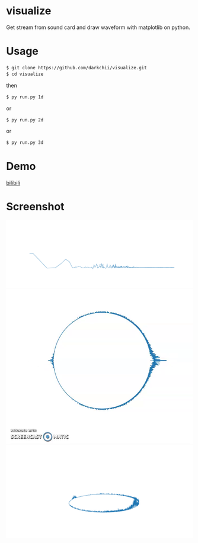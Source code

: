 # visualize
Get stream from sound card and draw waveform with matplotlib on python.

# Usage
```bash
$ git clone https://github.com/darkchii/visualize.git
$ cd visualize
```
then
```bash
$ py run.py 1d
```
or
```bash
$ py run.py 2d
```
or
```bash
$ py run.py 3d
```

# Demo
[bilibili](https://www.bilibili.com/video/av77372866)

# Screenshot
![demo1](demo/audio_visualize_1d.png)
![demo2](demo/audio_visualize_2d.png)
![demo3](demo/audio_visualize_3d.png)
